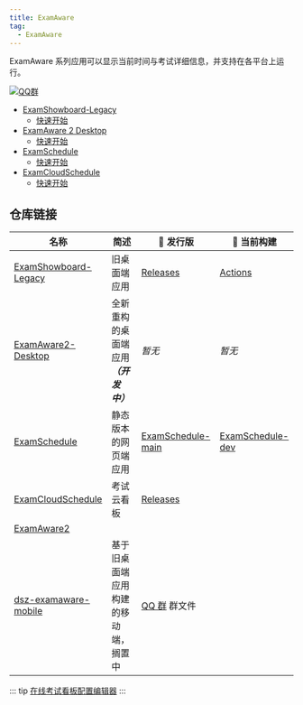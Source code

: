 ```yaml
---
title: ExamAware
tag:
  - ExamAware
---
```


ExamAware 系列应用可以显示当前时间与考试详细信息，并支持在各平台上运行。

[![QQ群](https://img.shields.io/badge/-QQ%E7%BE%A4%EF%BD%9C901670561-blue?style=flat&logo=QQ&logoColor=white)](https://qm.qq.com/q/zDiEipHsaI)

- [ExamShowboard-Legacy](/dashboard/examaware/exam-showboard/index.md)
  - [快速开始](/dashboard/examaware/exam-showboard/get-started.md)
- [ExamAware 2 Desktop](/dashboard/examaware/examaware2-desktop/index.md)
  - [快速开始](/dashboard/examaware/examaware2-desktop/get-started.md)
- [ExamSchedule](/dashboard/examaware/examschedule/index.md)
  - [快速开始](/dashboard/examaware/examschedule/get-started.md)
- [ExamCloudSchedule](/dashboard/examaware/examcloudschedule/index.md)
  - [快速开始](/dashboard/examaware/examcloudschedule/get-started.md)

## 仓库链接

| 名称 | 简述 | 🚀 发行版 | 🚧 当前构建 |
| - | - | - | - |
| [ExamShowboard-Legacy](https://github.com/ExamAware/ExamShowboard-Legacy) | 旧桌面端应用 | [Releases](https://github.com/ExamAware/ExamShowboard-Legacy/releases) | [Actions](https://github.com/ExamAware/ExamShowboard-Legacy/actions) |
| [ExamAware2-Desktop](https://github.com/ExamAware/ExamAware2-Desktop) | 全新重构的桌面端应用 ***（开发中）*** | *暂无* | *暂无* |
| [ExamSchedule](https://github.com/ExamAware/ExamSchedule) | 静态版本的网页端应用 | [ExamSchedule-main](https://github.com/ExamAware/ExamSchedule) | [ExamSchedule-dev](https://github.com/ExamAware/ExamSchedule/tree/dev) |
| [ExamCloudSchedule](https://github.com/ExamAware/ExamCloudSchedule) | 考试云看板 | [Releases](https://github.com/ExamAware/ExamCloudSchedule/releases) | |
| [ExamAware2](https://github.com/ExamAware/ExamAware2) | | | |
| [dsz-examaware-mobile](https://github.com/ExamAware/dsz-examaware-mobile) | 基于旧桌面端应用构建的移动端，搁置中 | [QQ 群](https://qm.qq.com/q/zDiEipHsaI) 群文件 | |

::: tip
[在线考试看板配置编辑器](https://jursin.github.io/exam-config-editor/)
:::